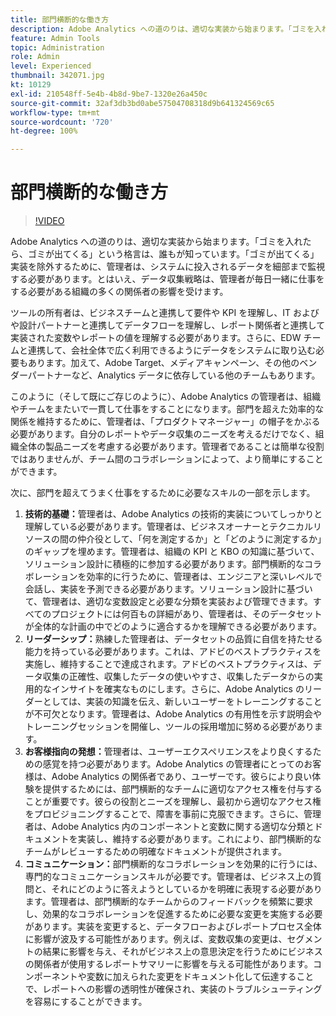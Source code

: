 ```yaml
---
title: 部門横断的な働き方
description: Adobe Analytics への道のりは、適切な実装から始まります。「ゴミを入れたら、ゴミが出てくる」という格言は、誰もが知っています。「ゴミが出てくる」実装を除外するために、管理者は、システムに投入されるデータを細部まで監視する必要があります。とはいえ、データ収集戦略は、管理者が毎日一緒に仕事をする必要がある組織の多くの関係者の影響を受けます。
feature: Admin Tools
topic: Administration
role: Admin
level: Experienced
thumbnail: 342071.jpg
kt: 10129
exl-id: 210548ff-5e4b-4b8d-9be7-1320e26a450c
source-git-commit: 32af3db3bd0abe57504708318d9b641324569c65
workflow-type: tm+mt
source-wordcount: '720'
ht-degree: 100%

---
```


# 部門横断的な働き方

>[!VIDEO](https://video.tv.adobe.com/v/345454/?quality=12&learn=on&captions=jpn)

Adobe Analytics への道のりは、適切な実装から始まります。「ゴミを入れたら、ゴミが出てくる」という格言は、誰もが知っています。「ゴミが出てくる」実装を除外するために、管理者は、システムに投入されるデータを細部まで監視する必要があります。とはいえ、データ収集戦略は、管理者が毎日一緒に仕事をする必要がある組織の多くの関係者の影響を受けます。

ツールの所有者は、ビジネスチームと連携して要件や KPI を理解し、IT およびや設計パートナーと連携してデータフローを理解し、レポート関係者と連携して実装された変数やレポートの値を理解する必要があります。さらに、EDW チームと連携して、会社全体で広く利用できるようにデータをシステムに取り込む必要もあります。加えて、Adobe Target、メディアキャンペーン、その他のベンダーパートナーなど、Analytics データに依存している他のチームもあります。

このように（そして既にご存じのように）、Adobe Analytics の管理者は、組織やチームをまたいで一貫して仕事をすることになります。部門を超えた効率的な関係を維持するために、管理者は、「プロダクトマネージャー」の帽子をかぶる必要があります。自分のレポートやデータ収集のニーズを考えるだけでなく、組織全体の製品ニーズを考慮する必要があります。管理者であることは簡単な役割ではありませんが、チーム間のコラボレーションによって、より簡単にすることができます。

次に、部門を超えてうまく仕事をするために必要なスキルの一部を示します。

1. **技術的基礎：**&#x200B;管理者は、Adobe Analytics の技術的実装についてしっかりと理解している必要があります。管理者は、ビジネスオーナーとテクニカルリソースの間の仲介役として、「何を測定するか」と「どのように測定するか」のギャップを埋めます。管理者は、組織の KPI と KBO の知識に基づいて、ソリューション設計に積極的に参加する必要があります。部門横断的なコラボレーションを効率的に行うために、管理者は、エンジニアと深いレベルで会話し、実装を予測できる必要があります。ソリューション設計に基づいて、管理者は、適切な変数設定と必要な分類を実装および管理できます。すべてのプロジェクトには何百もの詳細があり、管理者は、そのデータセットが全体的な計画の中でどのように適合するかを理解できる必要があります。
1. **リーダーシップ：**&#x200B;熟練した管理者は、データセットの品質に自信を持たせる能力を持っている必要があります。これは、アドビのベストプラクティスを実施し、維持することで達成されます。アドビのベストプラクティスは、データ収集の正確性、収集したデータの使いやすさ、収集したデータからの実用的なインサイトを確実なものにします。さらに、Adobe Analytics のリーダーとしては、実装の知識を伝え、新しいユーザーをトレーニングすることが不可欠となります。管理者は、Adobe Analytics の有用性を示す説明会やトレーニングセッションを開催し、ツールの採用増加に努める必要があります。
1. **お客様指向の発想：**&#x200B;管理者は、ユーザーエクスペリエンスをより良くするための感覚を持つ必要があります。Adobe Analytics の管理者にとってのお客様は、Adobe Analytics の関係者であり、ユーザーです。彼らにより良い体験を提供するためには、部門横断的なチームに適切なアクセス権を付与することが重要です。彼らの役割とニーズを理解し、最初から適切なアクセス権をプロビジョニングすることで、障害を事前に克服できます。さらに、管理者は、Adobe Analytics 内のコンポーネントと変数に関する適切な分類とドキュメントを実装し、維持する必要があります。これにより、部門横断的なチームがレビューするための明確なドキュメントが提供されます。
1. **コミュニケーション：**&#x200B;部門横断的なコラボレーションを効果的に行うには、専門的なコミュニケーションスキルが必要です。管理者は、ビジネス上の質問と、それにどのように答えようとしているかを明確に表現する必要があります。管理者は、部門横断的なチームからのフィードバックを頻繁に要求し、効果的なコラボレーションを促進するために必要な変更を実施する必要があります。実装を変更すると、データフローおよびレポートプロセス全体に影響が波及する可能性があります。例えば、変数収集の変更は、セグメントの結果に影響を与え、それがビジネス上の意思決定を行うためにビジネスの関係者が使用するレポートサマリーに影響を与える可能性があります。コンポーネントや変数に加えられた変更をドキュメント化して伝達することで、レポートへの影響の透明性が確保され、実装のトラブルシューティングを容易にすることができます。
